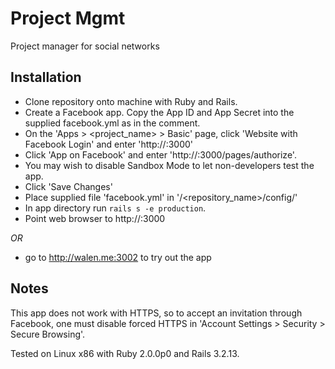 Project Mgmt
============

Project manager for social networks

Installation
------------

* Clone repository onto machine with Ruby and Rails. 
* Create a Facebook app. Copy the App ID and App Secret into the supplied facebook.yml as in the comment. 
* On the 'Apps > <project_name> > Basic' page, click 'Website with Facebook Login' and enter 'http://<your-domain>:3000'
* Click 'App on Facebook' and enter 'http://<your-domain>:3000/pages/authorize'.
* You may wish to disable Sandbox Mode to let non-developers test the app.
* Click 'Save Changes'
* Place supplied file 'facebook.yml' in '/<repository_name>/config/'
* In app directory run `rails s -e production`.
* Point web browser to http://<your-domain>:3000

_OR_

* go to http://walen.me:3002 to try out the app


Notes
-----

This app does not work with HTTPS, so to accept an invitation through Facebook, one must disable forced HTTPS in 'Account Settings > Security > Secure Browsing'.

Tested on Linux x86 with Ruby 2.0.0p0 and Rails 3.2.13.
